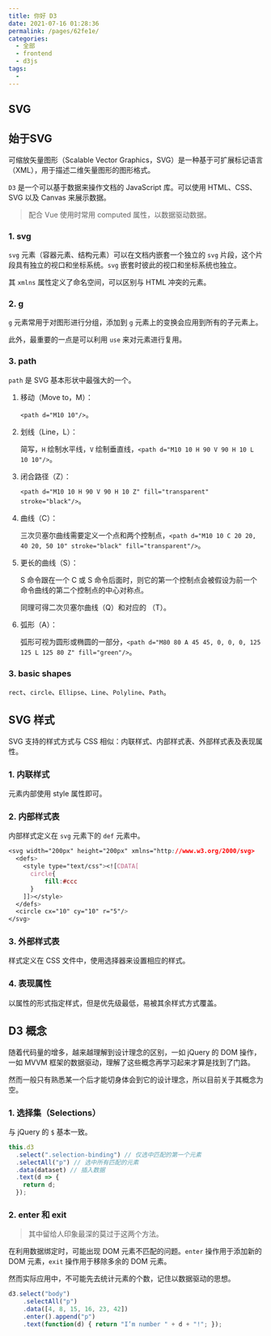 ```yaml
---
title: 你好 D3
date: 2021-07-16 01:28:36
permalink: /pages/62fe1e/
categories: 
  - 全部
  - frontend
  - d3js
tags: 
  - 
---
```


## SVG

## 始于SVG

可缩放矢量图形（Scalable Vector Graphics，SVG）是一种基于可扩展标记语言（XML），用于描述二维矢量图形的图形格式。

`D3` 是一个可以基于数据来操作文档的 JavaScript 库。可以使用 HTML、CSS、SVG 以及 Canvas 来展示数据。

> 配合 Vue 使用时常用 computed 属性，以数据驱动数据。

### 1. svg

`svg` 元素（容器元素、结构元素）可以在文档内嵌套一个独立的 `svg` 片段，这个片段具有独立的视口和坐标系统。`svg` 嵌套时彼此的视口和坐标系统也独立。

其 `xmlns` 属性定义了命名空间，可以区别与 HTML 冲突的元素。

### 2. g

`g` 元素常用于对图形进行分组，添加到 `g` 元素上的变换会应用到所有的子元素上。

此外，最重要的一点是可以利用 `use` 来对元素进行复用。

### 3. path

`path` 是 SVG 基本形状中最强大的一个。

1. 移动（Move to，M）：

   `<path d="M10 10"/>`。

2. 划线（Line，L）：

   简写，`H` 绘制水平线，`V` 绘制垂直线，`<path d="M10 10 H 90 V 90 H 10 L 10 10"/>`。

3. 闭合路径（Z）：

   `<path d="M10 10 H 90 V 90 H 10 Z" fill="transparent" stroke="black"/>`。

4. 曲线（C）：

   三次贝塞尔曲线需要定义一个点和两个控制点，`<path d="M10 10 C 20 20, 40 20, 50 10" stroke="black" fill="transparent"/>`。

5. 更长的曲线（S）：

   S 命令跟在一个 C 或 S 命令后面时，则它的第一个控制点会被假设为前一个命令曲线的第二个控制点的中心对称点。

   同理可得二次贝塞尔曲线（Q）和对应的 （T）。

6. 弧形（A）：

   弧形可视为圆形或椭圆的一部分，`<path d="M80 80
              A 45 45, 0, 0, 0, 125 125
              L 125 80 Z" fill="green"/>`。

### 3. basic shapes

`rect`、`circle`、`Ellipse`、`Line`、`Polyline`、`Path`。



## SVG 样式

SVG 支持的样式方式与 CSS 相似：内联样式、内部样式表、外部样式表及表现属性。

### 1. 内联样式

元素内部使用 style 属性即可。

### 2. 内部样式表

内部样式定义在 `svg` 元素下的 `def` 元素中。

```css
<svg width="200px" height="200px" xmlns="http://www.w3.org/2000/svg>
  <defs>
    <style type="text/css"><![CDATA[
      circle{
          fill:#ccc
      }
    ]]></style>
  </defs>
  <circle cx="10" cy="10" r="5"/>
</svg>
```

### 3. 外部样式表

样式定义在 CSS 文件中，使用选择器来设置相应的样式。

### 4. 表现属性

以属性的形式指定样式，但是优先级最低，易被其余样式方式覆盖。



## D3 概念

随着代码量的增多，越来越理解到设计理念的区别，一如 jQuery 的 DOM 操作，一如 MVVM 框架的数据驱动，理解了这些概念再学习起来才算是找到了门路。

然而一般只有熟悉某一个后才能切身体会到它的设计理念，所以目前关于其概念为空。

### 1. 选择集（Selections）

与 jQuery 的 `$` 基本一致。

```js
this.d3
  .select(".selection-binding") // 仅选中匹配的第一个元素
  .selectAll("p") // 选中所有匹配的元素
  .data(dataset) // 插入数据
  .text(d => {
    return d;
  });
```

### 2. enter 和 exit

> 其中留给人印象最深的莫过于这两个方法。

在利用数据绑定时，可能出现 DOM 元素不匹配的问题。`enter` 操作用于添加新的 DOM 元素，`exit` 操作用于移除多余的 DOM 元素。

然而实际应用中，不可能先去统计元素的个数，记住以数据驱动的思想。

```js
d3.select("body")
	.selectAll("p")
	.data([4, 8, 15, 16, 23, 42])
	.enter().append("p")
	.text(function(d) { return "I’m number " + d + "!"; });
```

